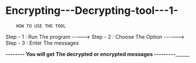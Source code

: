 # Encrypting---Decrypting-tool---1-

        HOW TO USE THE TOOL 

Step - 1 
          : Run The program ----->
Step - 2
          : Choose The Option ------>
Step - 3
          : Enter The messages


______-------- You will get The decrypted or encrypted messages ---------____________
